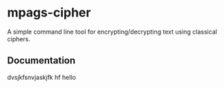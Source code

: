 # mpags-cipher
A simple command line tool for encrypting/decrypting text using classical ciphers.
## Documentation
dvsjkfsnvjaskjfk
hf
hello
